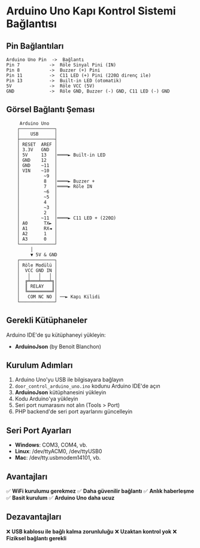 
# Arduino Uno Kapı Kontrol Sistemi Bağlantısı

## Pin Bağlantıları

```
Arduino Uno Pin  ->  Bağlantı
Pin 7           ->  Röle Sinyal Pini (IN)
Pin 8           ->  Buzzer (+) Pini  
Pin 11          ->  C11 LED (+) Pini (220Ω direnç ile)
Pin 13          ->  Built-in LED (otomatik)
5V              ->  Röle VCC (5V)
GND             ->  Röle GND, Buzzer (-) GND, C11 LED (-) GND
```

## Görsel Bağlantı Şeması

```
     Arduino Uno
    ┌─────────────┐
    │    USB      │
    ├─────────────┤
    │ RESET  AREF │
    │ 3.3V   GND  │
    │ 5V     13   │════► Built-in LED
    │ GND    12   │
    │ GND    ~11  │
    │ VIN    ~10  │
    │         ~9  │
    │         8   │════► Buzzer +
    │         7   │════► Röle IN
    │         ~6  │
    │         ~5  │
    │         4   │
    │         ~3  │
    │         2   │
    │        ~11  │════► C11 LED + (220Ω)
    │ A0      TX► │
    │ A1      RX◄ │
    │ A2      1   │
    │ A3      0   │
    └─────────────┘
         │
         ▼ 5V & GND
    ┌─────────────┐
    │ Röle Modülü │
    │  VCC GND IN │
    │   │   │   │ │
    │  ╔╧═══╧═══╧╗│
    │  ║ RELAY   ║│
    │  ╚═════════╝│
    │   COM NC NO │ ──► Kapı Kilidi
    └─────────────┘
```

## Gerekli Kütüphaneler

Arduino IDE'de şu kütüphaneyi yükleyin:
- **ArduinoJson** (by Benoit Blanchon)

## Kurulum Adımları

1. Arduino Uno'yu USB ile bilgisayara bağlayın
2. `door_control_arduino_uno.ino` kodunu Arduino IDE'de açın
3. **ArduinoJson** kütüphanesini yükleyin
4. Kodu Arduino'ya yükleyin
5. Seri port numarasını not alın (Tools > Port)
6. PHP backend'de seri port ayarlarını güncelleyin

## Seri Port Ayarları

- **Windows**: COM3, COM4, vb.
- **Linux**: /dev/ttyACM0, /dev/ttyUSB0
- **Mac**: /dev/tty.usbmodem14101, vb.

## Avantajları

✅ **WiFi kurulumu gerekmez**
✅ **Daha güvenilir bağlantı**
✅ **Anlık haberleşme**
✅ **Basit kurulum**
✅ **Arduino Uno daha ucuz**

## Dezavantajları

❌ **USB kablosu ile bağlı kalma zorunluluğu**
❌ **Uzaktan kontrol yok**
❌ **Fiziksel bağlantı gerekli**
